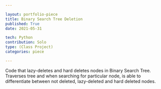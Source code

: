 ```yaml
---

layout: portfolio-piece
title: Binary Search Tree Deletion
published: True
date: 2021-05-31

tech: Python
contribution: Solo
type: (Class Project)
categories: piece

---
```


Code that lazy-deletes and hard deletes nodes in Binary Search Tree. Traverses tree and when searching for particular node, is able to differentiate between not deleted, lazy-deleted and hard deleted nodes. 

